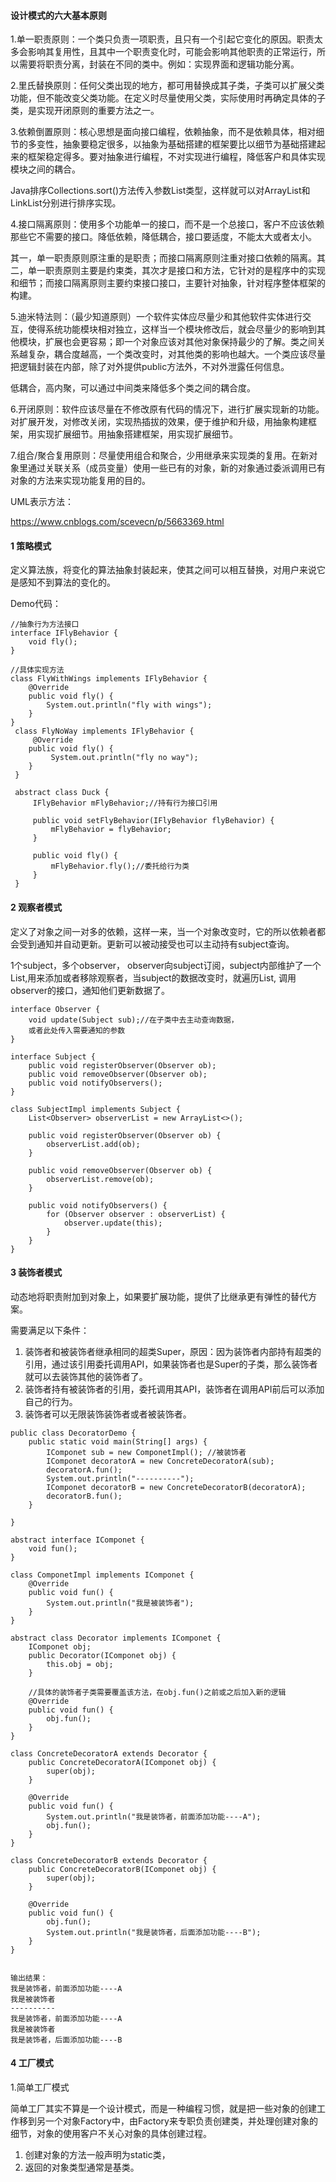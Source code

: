 #### 设计模式的六大基本原则

1.单一职责原则：一个类只负责一项职责，且只有一个引起它变化的原因。职责太多会影响其复用性，且其中一个职责变化时，可能会影响其他职责的正常运行，所以需要将职责分离，封装在不同的类中。例如：实现界面和逻辑功能分离。

2.里氏替换原则：任何父类出现的地方，都可用替换成其子类，子类可以扩展父类功能，但不能改变父类功能。在定义时尽量使用父类，实际使用时再确定具体的子类，是实现开闭原则的重要方法之一。

3.依赖倒置原则：核心思想是面向接口编程，依赖抽象，而不是依赖具体，相对细节的多变性，抽象要稳定很多，以抽象为基础搭建的框架要比以细节为基础搭建起来的框架稳定得多。要对抽象进行编程，不对实现进行编程，降低客户和具体实现模块之间的耦合。

Java排序Collections.sort()方法传入参数List类型，这样就可以对ArrayList和LinkList分别进行排序实现。

4.接口隔离原则：使用多个功能单一的接口，而不是一个总接口，客户不应该依赖那些它不需要的接口。降低依赖，降低耦合，接口要适度，不能太大或者太小。

其一，单一职责原则原注重的是职责；而接口隔离原则注重对接口依赖的隔离。其二，单一职责原则主要是约束类，其次才是接口和方法，它针对的是程序中的实现和细节；而接口隔离原则主要约束接口接口，主要针对抽象，针对程序整体框架的构建。

5.迪米特法则：（最少知道原则）一个软件实体应尽量少和其他软件实体进行交互，使得系统功能模块相对独立，这样当一个模块修改后，就会尽量少的影响到其他模块，扩展也会更容易；即一个对象应该对其他对象保持最少的了解。类之间关系越复杂，耦合度越高，一个类改变时，对其他类的影响也越大。一个类应该尽量把逻辑封装在内部，除了对外提供public方法外，不对外泄露任何信息。

低耦合，高内聚，可以通过中间类来降低多个类之间的耦合度。

6.开闭原则：软件应该尽量在不修改原有代码的情况下，进行扩展实现新的功能。对扩展开发，对修改关闭，实现热插拔的效果，便于维护和升级，用抽象构建框架，用实现扩展细节。用抽象搭建框架，用实现扩展细节。

7.组合/聚合复用原则：尽量使用组合和聚合，少用继承来实现类的复用。在新对象里通过关联关系（成员变量）使用一些已有的对象，新的对象通过委派调用已有对象的方法来实现功能复用的目的。



UML表示方法：

https://www.cnblogs.com/scevecn/p/5663369.html



#### 1 策略模式

定义算法族，将变化的算法抽象封装起来，使其之间可以相互替换，对用户来说它是感知不到算法的变化的。

Demo代码：

```
//抽象行为方法接口
interface IFlyBehavior {
	void fly();
}

//具体实现方法
class FlyWithWings implements IFlyBehavior {
	@Override
	public void fly() {
		System.out.println("fly with wings");
	}
}
 class FlyNoWay implements IFlyBehavior {
	 @Override
	public void fly() {
		 System.out.println("fly no way");
	}
 }
 
 abstract class Duck {
	 IFlyBehavior mFlyBehavior;//持有行为接口引用
	 
	 public void setFlyBehavior(IFlyBehavior flyBehavior) {
		 mFlyBehavior = flyBehavior;
	 }
	 
	 public void fly() {
		 mFlyBehavior.fly();//委托给行为类
	 }
 }
```



#### 2 观察者模式

定义了对象之间一对多的依赖，这样一来，当一个对象改变时，它的所以依赖者都会受到通知并自动更新。更新可以被动接受也可以主动持有subject查询。

1个subject，多个observer， observer向subject订阅，subject内部维护了一个List,用来添加或者移除观察者，当subject的数据改变时，就遍历List, 调用observer的接口，通知他们更新数据了。

```
interface Observer {
	void update(Subject sub);//在子类中去主动查询数据，
	或者此处传入需要通知的参数
}

interface Subject {
	public void registerObserver(Observer ob);
	public void removeObserver(Observer ob);
	public void notifyObservers();
}

class SubjectImpl implements Subject {
	List<Observer> observerList = new ArrayList<>();
	
	public void registerObserver(Observer ob) {
		observerList.add(ob);
	}
	
	public void removeObserver(Observer ob) {
		observerList.remove(ob);
	}
	
	public void notifyObservers() {
		for (Observer observer : observerList) {
			observer.update(this);
		}
	}
}
```



#### 3 装饰者模式

动态地将职责附加到对象上，如果要扩展功能，提供了比继承更有弹性的替代方案。

需要满足以下条件：

1. 装饰者和被装饰者继承相同的超类Super，原因：因为装饰者内部持有超类的引用，通过该引用委托调用API，如果装饰者也是Super的子类，那么装饰者就可以去装饰其他的装饰者了。
2. 装饰者持有被装饰者的引用，委托调用其API，装饰者在调用API前后可以添加自己的行为。
3. 装饰者可以无限装饰装饰者或者被装饰者。

```
public class DecoratorDemo {
	public static void main(String[] args) {
		IComponet sub = new ComponetImpl(); //被装饰者
		IComponet decoratorA = new ConcreteDecoratorA(sub);
		decoratorA.fun();
		System.out.println("----------");
		IComponet decoratorB = new ConcreteDecoratorB(decoratorA);
		decoratorB.fun();
	}
	
}

abstract interface IComponet {
	void fun();
}

class ComponetImpl implements IComponet {
	@Override
	public void fun() {
		System.out.println("我是被装饰者");
	}
}

abstract class Decorator implements IComponet {
	IComponet obj;
	public Decorator(IComponet obj) {
		this.obj = obj;
	}
	
	//具体的装饰者子类需要覆盖该方法，在obj.fun()之前或之后加入新的逻辑
	@Override
	public void fun() {
		obj.fun();
	}
}

class ConcreteDecoratorA extends Decorator {
	public ConcreteDecoratorA(IComponet obj) {
		super(obj);
	}

	@Override
	public void fun() {
		System.out.println("我是装饰者，前面添加功能----A");
		obj.fun();
	}
}

class ConcreteDecoratorB extends Decorator {
	public ConcreteDecoratorB(IComponet obj) {
		super(obj);
	}

	@Override
	public void fun() {
		obj.fun();
		System.out.println("我是装饰者，后面添加功能----B");
	}
}


输出结果：
我是装饰者，前面添加功能----A
我是被装饰者
----------
我是装饰者，前面添加功能----A
我是被装饰者
我是装饰者，后面添加功能----B
```



#### 4 工厂模式

1.简单工厂模式

简单工厂其实不算是一个设计模式，而是一种编程习惯，就是把一些对象的创建工作移到另一个对象Factory中，由Factory来专职负责创建类，并处理创建对象的细节，对象的使用客户不关心对象的具体创建过程。

1. 创建对象的方法一般声明为static类，
2. 返回的对象类型通常是基类。